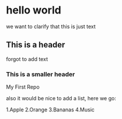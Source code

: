 # hello world

we want to clarify that this is just text 

## This is a header

forgot to add text

### This is a smaller header 

My First Repo

also it would be nice to add a list, here we go:

1.Apple
2.Orange 
3.Bananas
4.Music 
